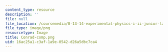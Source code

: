 ```yaml
---
content_type: resource
description: ''
file: null
file_location: /coursemedia/8-13-14-experimental-physics-i-ii-junior-lab-fall-2016-spring-2017/16ac25a1c3af1a9e0542d26a5dbc7ca4_Conrad-comp.png
file_type: image/png
resourcetype: Image
title: Conrad-comp.png
uid: 16ac25a1-c3af-1a9e-0542-d26a5dbc7ca4
---
```

